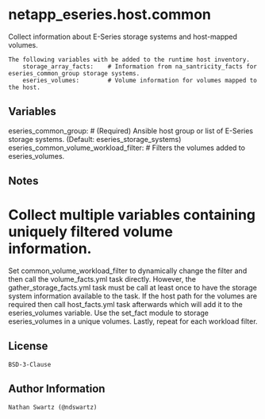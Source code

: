 netapp_eseries.host.common
=========
Collect information about E-Series storage systems and host-mapped volumes. 

    The following variables with be added to the runtime host inventory.
        storage_array_facts:    # Information from na_santricity_facts for eseries_common_group storage systems.
        eseries_volumes:        # Volume information for volumes mapped to the host. 

Variables
--------------
eseries_common_group:                     # (Required) Ansible host group or list of E-Series storage systems. (Default: eseries_storage_systems)
eseries_common_volume_workload_filter:    # Filters the volumes added to eseries_volumes.

Notes
----------
# Collect multiple variables containing uniquely filtered volume information.
Set common_volume_workload_filter to dynamically change the filter and then call the volume_facts.yml task directly. However, the gather_storage_facts.yml task must be call at least once to have the storage system information available to the task. If the host path for the volumes are required then call host_facts.yml task afterwards which will add it to the eseries_volumes variable. Use the set_fact module to storage eseries_volumes in a unique volumes. Lastly, repeat for each workload filter.

License
-------
    BSD-3-Clause

Author Information
------------------
    Nathan Swartz (@ndswartz)
